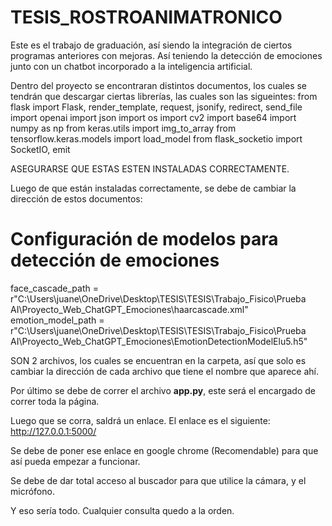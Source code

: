 # TESIS_ROSTROANIMATRONICO
Este es el trabajo de graduación, así siendo la integración de ciertos programas anteriores con mejoras. Así teniendo la detección de emociones junto con un chatbot incorporado a la inteligencia artificial.


Dentro del proyecto se encontraran distintos documentos, los cuales se tendrán que descargar ciertas librerías, las cuales son las sigueintes:
from flask import Flask, render_template, request, jsonify, redirect, send_file
import openai
import json
import os
import cv2
import base64
import numpy as np
from keras.utils import img_to_array
from tensorflow.keras.models import load_model
from flask_socketio import SocketIO, emit

ASEGURARSE QUE ESTAS ESTEN INSTALADAS CORRECTAMENTE. 

Luego de que están instaladas correctamente, se debe de cambiar la dirección de estos documentos:

# Configuración de modelos para detección de emociones
face_cascade_path = r"C:\Users\juane\OneDrive\Desktop\TESIS\TESIS\Trabajo_Fisico\Prueba AI\Proyecto_Web_ChatGPT_Emociones\haarcascade.xml"
emotion_model_path = r"C:\Users\juane\OneDrive\Desktop\TESIS\TESIS\Trabajo_Fisico\Prueba AI\Proyecto_Web_ChatGPT_Emociones\EmotionDetectionModelElu5.h5"


SON 2 archivos, los cuales se encuentran en la carpeta, así que solo es cambiar la dirección de cada archivo que tiene el nombre que aparece ahí.


Por último se debe de correr el archivo **app.py**, este será el encargado de correr toda la página.

Luego que se corra, saldrá un enlace. El enlace es el siguiente: http://127.0.0.1:5000/

Se debe de poner ese enlace en google chrome (Recomendable) para que así pueda empezar a funcionar. 

Se debe de dar total acceso al buscador para que utilice la cámara, y el micrófono. 

Y eso sería todo. 
Cualquier consulta quedo a la orden. 
